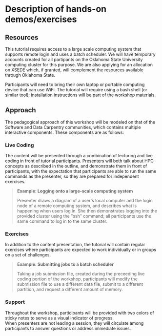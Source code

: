 # Description of hands-on demos/exercises

## Resources

This tutorial requires access to a large scale computing system that 
supports remote login and uses a batch scheduler.  We will have temporary 
accounts created for all partipants on the Oklahoma State University
computing cluster for this purpose.  We are also applying for an 
allocation on XSEDE which, if granted, will complement the resources 
available through Oklahoma State.  

Participants will need to bring their own laptop or portable computing 
device that can use WiFi.  The tutorial will require using 
a bash shell (or similar tool); installation instructions will be part of 
the workshop materials.  

## Approach

The pedagogical approach of this workshop will be modeled on that of 
the Software and Data Carpentry communities, which contains multiple 
interactive components.  These components are as follows: 

### Live Coding

The content will be presented through a combination of lecturing 
and live coding in front of tutorial participants.  Presenters will 
both talk about HPC concepts as described in the outline, and 
demonstrate them in front of participants, with the expectation that 
participants are able to run the same commands as the presenter, so they 
are prepared for independent exercises.  

> **Example: Logging onto a large-scale computing system**
> 
> Presenter draws a diagram of a user's local computer and the 
> login node of a remote computing system, and describes what is 
> happening when users log in.  She then demonstrates 
> logging into the provided cluster using the "ssh" command; all participants
> use the same command to log in to the same cluster.  

### Exercises

In addition to the content presentation, the tutorial will contain 
regular exercises where participants are expected to work individually 
or in groups on a set of challenges.  

> **Example: Submitting jobs to a batch scheduler**
> 
> Taking a job submission file, created during the preceeding live 
> coding portion of the workshop, participants will modify the submission file
> to use a different data file, submit to a different partition, 
> and request a different amount of memory.  

### Support

Throughout the workshop, participants will be provided with two 
colors of sticky 
notes to serve as a visual indicator of progress.  
When presenters are not leading a session, they will circulate 
among participants to answer questions or address immediate issues.  
